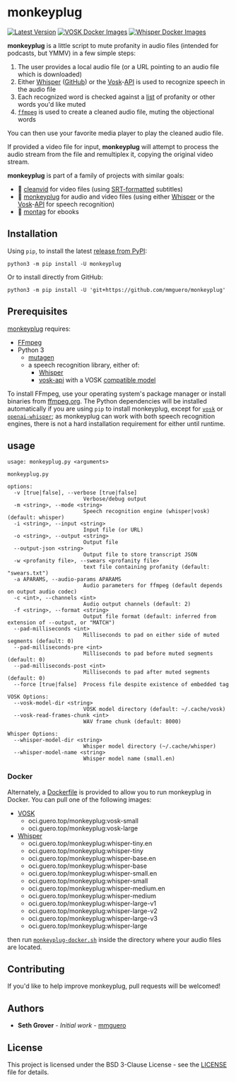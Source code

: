 # monkeyplug

[![Latest Version](https://img.shields.io/pypi/v/monkeyplug)](https://pypi.python.org/pypi/monkeyplug/) [![VOSK Docker Images](https://github.com/mmguero/monkeyplug/workflows/monkeyplug-build-push-vosk-ghcr/badge.svg)](https://github.com/mmguero/monkeyplug/pkgs/container/monkeyplug) [![Whisper Docker Images](https://github.com/mmguero/monkeyplug/workflows/monkeyplug-build-push-whisper-ghcr/badge.svg)](https://github.com/mmguero/monkeyplug/pkgs/container/monkeyplug)

**monkeyplug** is a little script to mute profanity in audio files (intended for podcasts, but YMMV) in a few simple steps:

1. The user provides a local audio file (or a URL pointing to an audio file which is downloaded)
2. Either [Whisper](https://openai.com/research/whisper) ([GitHub](https://github.com/openai/whisper)) or the [Vosk](https://alphacephei.com/vosk/)-[API](https://github.com/alphacep/vosk-api) is used to recognize speech in the audio file
3. Each recognized word is checked against a [list](./src/monkeyplug/swears.txt) of profanity or other words you'd like muted
4. [`ffmpeg`](https://www.ffmpeg.org/) is used to create a cleaned audio file, muting the objectional words

You can then use your favorite media player to play the cleaned audio file.

If provided a video file for input, **monkeyplug** will attempt to process the audio stream from the file and remultiplex it, copying the original video stream. 

**monkeyplug** is part of a family of projects with similar goals:

* 📼 [cleanvid](https://github.com/mmguero/cleanvid) for video files (using [SRT-formatted](https://en.wikipedia.org/wiki/SubRip#Format) subtitles)
* 🎤 [monkeyplug](https://github.com/mmguero/monkeyplug) for audio and video files (using either [Whisper](https://openai.com/research/whisper) or the [Vosk](https://alphacephei.com/vosk/)-[API](https://github.com/alphacep/vosk-api) for speech recognition)
* 📕 [montag](https://github.com/mmguero/montag) for ebooks

## Installation

Using `pip`, to install the latest [release from PyPI](https://pypi.org/project/monkeyplug/):

```
python3 -m pip install -U monkeyplug
```

Or to install directly from GitHub:


```
python3 -m pip install -U 'git+https://github.com/mmguero/monkeyplug'
```

## Prerequisites

[monkeyplug](./src/monkeyplug/monkeyplug.py) requires:

* [FFmpeg](https://www.ffmpeg.org)
* Python 3
    - [mutagen](https://github.com/quodlibet/mutagen)
    - a speech recognition library, either of:
        + [Whisper](https://github.com/openai/whisper)
        + [vosk-api](https://github.com/alphacep/vosk-api) with a VOSK [compatible model](https://alphacephei.com/vosk/models)

To install FFmpeg, use your operating system's package manager or install binaries from [ffmpeg.org](https://www.ffmpeg.org/download.html). The Python dependencies will be installed automatically if you are using `pip` to install monkeyplug, except for [`vosk`](https://pypi.org/project/vosk/) or [`openai-whisper`](https://pypi.org/project/openai-whisper/); as monkeyplug can work with both speech recognition engines, there is not a hard installation requirement for either until runtime.

## usage

```
usage: monkeyplug.py <arguments>

monkeyplug.py

options:
  -v [true|false], --verbose [true|false]
                        Verbose/debug output
  -m <string>, --mode <string>
                        Speech recognition engine (whisper|vosk) (default: whisper)
  -i <string>, --input <string>
                        Input file (or URL)
  -o <string>, --output <string>
                        Output file
  --output-json <string>
                        Output file to store transcript JSON
  -w <profanity file>, --swears <profanity file>
                        text file containing profanity (default: "swears.txt")
  -a APARAMS, --audio-params APARAMS
                        Audio parameters for ffmpeg (default depends on output audio codec)
  -c <int>, --channels <int>
                        Audio output channels (default: 2)
  -f <string>, --format <string>
                        Output file format (default: inferred from extension of --output, or "MATCH")
  --pad-milliseconds <int>
                        Milliseconds to pad on either side of muted segments (default: 0)
  --pad-milliseconds-pre <int>
                        Milliseconds to pad before muted segments (default: 0)
  --pad-milliseconds-post <int>
                        Milliseconds to pad after muted segments (default: 0)
  --force [true|false]  Process file despite existence of embedded tag

VOSK Options:
  --vosk-model-dir <string>
                        VOSK model directory (default: ~/.cache/vosk)
  --vosk-read-frames-chunk <int>
                        WAV frame chunk (default: 8000)

Whisper Options:
  --whisper-model-dir <string>
                        Whisper model directory (~/.cache/whisper)
  --whisper-model-name <string>
                        Whisper model name (small.en)
```

### Docker

Alternately, a [Dockerfile](./docker/Dockerfile) is provided to allow you to run monkeyplug in Docker. You can pull one of the following images:

* [VOSK](https://alphacephei.com/vosk/models)
    - oci.guero.top/monkeyplug:vosk-small
    - oci.guero.top/monkeyplug:vosk-large
* [Whisper](https://github.com/openai/whisper?tab=readme-ov-file#available-models-and-languages)
    - oci.guero.top/monkeyplug:whisper-tiny.en
    - oci.guero.top/monkeyplug:whisper-tiny
    - oci.guero.top/monkeyplug:whisper-base.en
    - oci.guero.top/monkeyplug:whisper-base
    - oci.guero.top/monkeyplug:whisper-small.en
    - oci.guero.top/monkeyplug:whisper-small
    - oci.guero.top/monkeyplug:whisper-medium.en
    - oci.guero.top/monkeyplug:whisper-medium
    - oci.guero.top/monkeyplug:whisper-large-v1
    - oci.guero.top/monkeyplug:whisper-large-v2
    - oci.guero.top/monkeyplug:whisper-large-v3
    - oci.guero.top/monkeyplug:whisper-large

then run [`monkeyplug-docker.sh`](./docker/monkeyplug-docker.sh) inside the directory where your audio files are located.

## Contributing

If you'd like to help improve monkeyplug, pull requests will be welcomed!

## Authors

* **Seth Grover** - *Initial work* - [mmguero](https://github.com/mmguero)

## License

This project is licensed under the BSD 3-Clause License - see the [LICENSE](LICENSE) file for details.

